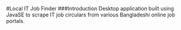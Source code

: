 #Local IT Job Finder
###Introduction
Desktop application built using JavaSE to scrape IT job circulars from various Bangladeshi online job portals.